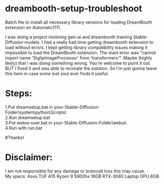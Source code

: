 # dreambooth-setup-troubleshoot
Batch file to install all necessary library versions for loading DreamBooth extension on Automatic1111.

I was doing a project involving gen-ai and dreambooth training Stable-Diffusion models. I had a really had time getting dreambooth extension to load without errors. I kept getting library compatibility issues making it impossible to load the DreamBooth extension. The main error was "cannot import name 'SiglipImageProcessor' from 'transformers'". Maybe (highly likely) that i was doing something wrong. You're welcome to point it out. BUT I fixed it and was able to recreate the solution. So I'm just gonna leave this here in case some lost soul ever finds it useful.

# Steps:

1.Put dreamsetup.bat in your-Stable-Diffusion-Folder\system\python\Scripts\ <br />
2.Run dreamsetup.bat <br />
3.Put webui-user.bat in your-Stable-Diffusion-Folder\webui\ <br />
4.Run with run.bat <br />

#Thanks!

# Disclaimer:
I am not responsible for any damage or braincell loss this may cause. <br />
My specs: Asus TUF A15 Ryzen 9 5900hx 16GB RTX-3060 Laptop GPU 6GB <br />
